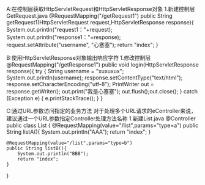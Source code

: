 A:在控制层获取HttpServletRequest和HttpServletResponse对象
1.新建控制层GetRequest.java
@RequestMapping("/getRequest1")
public String getRequest1(HttpServletRequest request,HttpServletResponse response){
	System.out.println("request1："+request);
	System.out.println("response1："+response);
	request.setAttribute("username", "心塞塞");
	return "index";
}

B:使用HttpServletResponse对象输出响应字符
1.修改控制层
@RequestMapping("/getResponse1")
public void login(HttpServletResponse response){
	try {
		String username = "xuxuxux";
		System.out.println(username);
		response.setContentType("text/html");
		response.setCharacterEncoding("utf-8");
		PrintWriter out = response.getWriter();
		out.print("我是心塞塞");
		out.flush();out.close();
	} catch (Exception e) {
		e.printStackTrace();
	}
}

C:通过URL参数访问指定的业务方法
对于处理多个URL请求的eController来说，建议通过一个URL参数指定Controller处理方法名称
1.新建List.java
@Controller
public class List {
	@RequestMapping(value="/list",params="type=a")
	public String listA(){
		System.out.println("AAA");
		return "index";
	}
	
	@RequestMapping(value="/list",params="type=b")
	public String listB(){
		System.out.println("BBB");
		return "index";
	}
}
